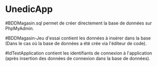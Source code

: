 # UnedicApp

#BDDMagasin.sql permet de créer directement la base de données sur PhpMyAdmin.

#BDDMagasin-Jeu d'essai contient les données à insérer dans la base (Dans le cas où la base de données a été crée via l'éditeur de code).

#IdTestApplication contient les identifiants de connexion à l'application (après insertion des données de connexion dans la base de données).
